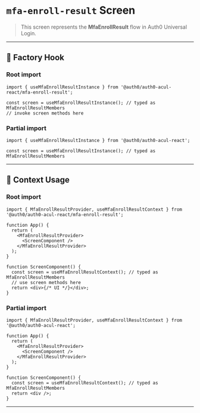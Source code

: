 # `mfa-enroll-result` Screen

> This screen represents the **MfaEnrollResult** flow in Auth0 Universal Login.

---

## 🔹 Factory Hook
### Root import
```tsx
import { useMfaEnrollResultInstance } from '@auth0/auth0-acul-react/mfa-enroll-result';

const screen = useMfaEnrollResultInstance(); // typed as MfaEnrollResultMembers
// invoke screen methods here
```

### Partial import
```tsx
import { useMfaEnrollResultInstance } from '@auth0/auth0-acul-react';

const screen = useMfaEnrollResultInstance(); // typed as MfaEnrollResultMembers
```

---

## 🔹 Context Usage

### Root import
```tsx
import { MfaEnrollResultProvider, useMfaEnrollResultContext } from '@auth0/auth0-acul-react/mfa-enroll-result';

function App() {
  return (
    <MfaEnrollResultProvider>
      <ScreenComponent />
    </MfaEnrollResultProvider>
  );
}

function ScreenComponent() {
  const screen = useMfaEnrollResultContext(); // typed as MfaEnrollResultMembers
  // use screen methods here
  return <div>{/* UI */}</div>;
}
```


### Partial import
```tsx
import { MfaEnrollResultProvider, useMfaEnrollResultContext } from '@auth0/auth0-acul-react';

function App() {
  return (
    <MfaEnrollResultProvider>
      <ScreenComponent />
    </MfaEnrollResultProvider>
  );
}

function ScreenComponent() {
  const screen = useMfaEnrollResultContext(); // typed as MfaEnrollResultMembers
  return <div />;
}
```

---
